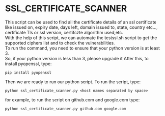 # SSL_CERTIFICATE_SCANNER
This script can be used to find all the certificate details of an ssl certificate like issued on, expiry date, days left, domain issued to, state, country etc…, certificate Tls or ssl version, certifczte algorithm used,etc. <br>
With the help of this script, we can automate the testssl.sh script to get the supported ciphers list and to check the vulnerabilities.<br>
To run the command, you need to ensure that your python version is at least 3.<br>
So, if your python version is less than 3, please upgrade it
After this, to install pyopenssl, type:
```
pip install pyopenssl
```
Then we are ready to run our python script. 
To run the script, type:
```
python ssl_certificate_scanner.py <host names separated by space>
```
for example, to run the script on github.com and google.com type:
```
python ssl_certificate_scanner.py github.com google.com
```
